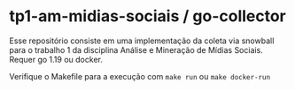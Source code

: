 # tp1-am-midias-sociais / go-collector

Esse repositório consiste em uma implementação da coleta via snowball para o trabalho 1 da disciplina Análise e Mineração de Mídias Sociais.
Requer go 1.19 ou docker.

Verifique o Makefile para a execução com `make run` ou `make docker-run`
